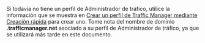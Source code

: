Si todavía no tiene un perfil de Administrador de tráfico, utilice la información que se muestra en [Crear un perfil de Traffic Manager mediante Creación rápida](http://msdn.microsoft.com/en-us/library/windowsazure/dn339012.aspx) para crear uno. Tome nota del nombre de dominio **.trafficmanager.net** asociado a su perfil de Administrador de tráfico, ya que se utilizará más tarde en este documento.

